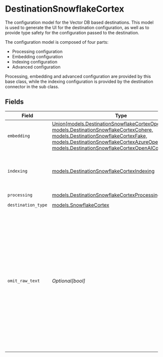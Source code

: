 # DestinationSnowflakeCortex

The configuration model for the Vector DB based destinations. This model is used to generate the UI for the destination configuration,
as well as to provide type safety for the configuration passed to the destination.

The configuration model is composed of four parts:
* Processing configuration
* Embedding configuration
* Indexing configuration
* Advanced configuration

Processing, embedding and advanced configuration are provided by this base class, while the indexing configuration is provided by the destination connector in the sub class.


## Fields

| Field                                                                                                                                                                                                                                                                               | Type                                                                                                                                                                                                                                                                                | Required                                                                                                                                                                                                                                                                            | Description                                                                                                                                                                                                                                                                         |
| ----------------------------------------------------------------------------------------------------------------------------------------------------------------------------------------------------------------------------------------------------------------------------------- | ----------------------------------------------------------------------------------------------------------------------------------------------------------------------------------------------------------------------------------------------------------------------------------- | ----------------------------------------------------------------------------------------------------------------------------------------------------------------------------------------------------------------------------------------------------------------------------------- | ----------------------------------------------------------------------------------------------------------------------------------------------------------------------------------------------------------------------------------------------------------------------------------- |
| `embedding`                                                                                                                                                                                                                                                                         | [Union[models.DestinationSnowflakeCortexOpenAI, models.DestinationSnowflakeCortexCohere, models.DestinationSnowflakeCortexFake, models.DestinationSnowflakeCortexAzureOpenAI, models.DestinationSnowflakeCortexOpenAICompatible]](../models/destinationsnowflakecortexembedding.md) | :heavy_check_mark:                                                                                                                                                                                                                                                                  | Embedding configuration                                                                                                                                                                                                                                                             |
| `indexing`                                                                                                                                                                                                                                                                          | [models.DestinationSnowflakeCortexIndexing](../models/destinationsnowflakecortexindexing.md)                                                                                                                                                                                        | :heavy_check_mark:                                                                                                                                                                                                                                                                  | Snowflake can be used to store vector data and retrieve embeddings.                                                                                                                                                                                                                 |
| `processing`                                                                                                                                                                                                                                                                        | [models.DestinationSnowflakeCortexProcessingConfigModel](../models/destinationsnowflakecortexprocessingconfigmodel.md)                                                                                                                                                              | :heavy_check_mark:                                                                                                                                                                                                                                                                  | N/A                                                                                                                                                                                                                                                                                 |
| `destination_type`                                                                                                                                                                                                                                                                  | [models.SnowflakeCortex](../models/snowflakecortex.md)                                                                                                                                                                                                                              | :heavy_check_mark:                                                                                                                                                                                                                                                                  | N/A                                                                                                                                                                                                                                                                                 |
| `omit_raw_text`                                                                                                                                                                                                                                                                     | *Optional[bool]*                                                                                                                                                                                                                                                                    | :heavy_minus_sign:                                                                                                                                                                                                                                                                  | Do not store the text that gets embedded along with the vector and the metadata in the destination. If set to true, only the vector and the metadata will be stored - in this case raw text for LLM use cases needs to be retrieved from another source.                            |